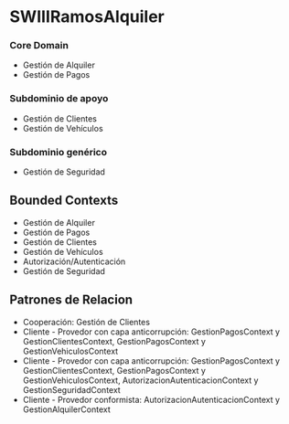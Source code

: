 # SWIIIRamosAlquiler
### Core Domain
* Gestión de Alquiler
* Gestión de Pagos
  
### Subdominio de apoyo
* Gestión de Clientes
* Gestión de Vehículos
### Subdominio genérico
* Gestión de Seguridad
## Bounded Contexts
* Gestión de Alquiler
* Gestión de Pagos
* Gestión de Clientes
* Gestión de Vehículos
* Autorización/Autenticación
* Gestión de Seguridad
 ## Patrones de Relacion
 * Cooperación: Gestión de Clientes 
 * Cliente - Provedor con capa anticorrupción: GestionPagosContext y GestionClientesContext, GestionPagosContext y GestionVehiculosContext
 * Cliente - Provedor con capa anticorrupción: GestionPagosContext y GestionClientesContext, GestionPagosContext y GestionVehiculosContext, AutorizacionAutenticacionContext y GestionSeguridadContext
* Cliente - Provedor conformista: AutorizacionAutenticacionContext y GestionAlquilerContext
